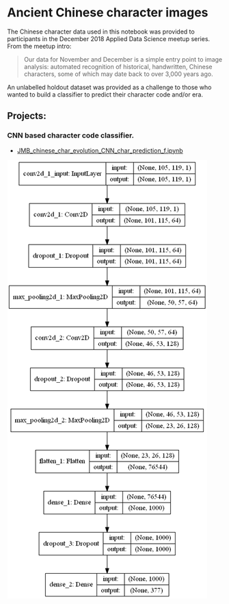 
# Ancient Chinese character images


The Chinese character data used in this notebook was provided to participants in the December 2018 Applied Data Science meetup series. From the meetup intro:

>Our data for November and December is a simple entry point to image analysis: automated recognition of historical, handwritten, Chinese characters, some of which may date back to over 3,000 years ago.

An unlabelled holdout dataset was provided as a challenge to those who wanted to build a classifier to predict their character code and/or era.


## Projects:

### CNN based character code classifier.
- [JMB_chinese_char_evolution_CNN_char_prediction_f.ipynb](http://nbviewer.jupyter.org/github/johnmburt/projects/blob/master/chinese_characters/JMB_chinese_char_evolution_CNN_char_prediction_f.ipynb)

![model graph](./model_plot.png)
